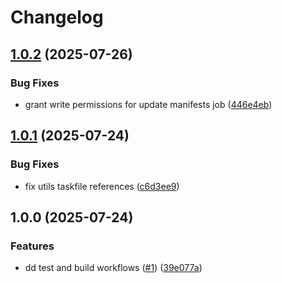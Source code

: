 # Changelog

## [1.0.2](https://github.com/sidpalas/capstone/compare/services/react/client-react@1.0.1...services/react/client-react@1.0.2) (2025-07-26)


### Bug Fixes

* grant write permissions for update manifests job ([446e4eb](https://github.com/sidpalas/capstone/commit/446e4ebd36931bf1fdf668daee3a74475e3fdeeb))

## [1.0.1](https://github.com/sidpalas/capstone/compare/services/react/client-react@1.0.0...services/react/client-react@1.0.1) (2025-07-24)


### Bug Fixes

* fix utils taskfile references ([c6d3ee9](https://github.com/sidpalas/capstone/commit/c6d3ee9f7ac7fb5d3999205b58788bd9fb1aea3b))

## 1.0.0 (2025-07-24)


### Features

* dd test and build workflows ([#1](https://github.com/sidpalas/capstone/issues/1)) ([39e077a](https://github.com/sidpalas/capstone/commit/39e077aa58b0818070453d0efe89f551bb143a67))
